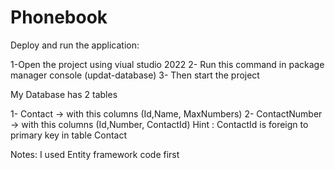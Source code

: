 # Phonebook

Deploy and run the application:

1-Open the project using viual studio 2022
2- Run this command in package manager console (updat-database)
3- Then start the project

My Database has 2 tables

1- Contact -> with this columns (Id,Name, MaxNumbers)
2- ContactNumber -> with this columns (Id,Number, ContactId)
Hint : ContactId is foreign to primary key in table Contact 

Notes:
I used Entity framework code first
